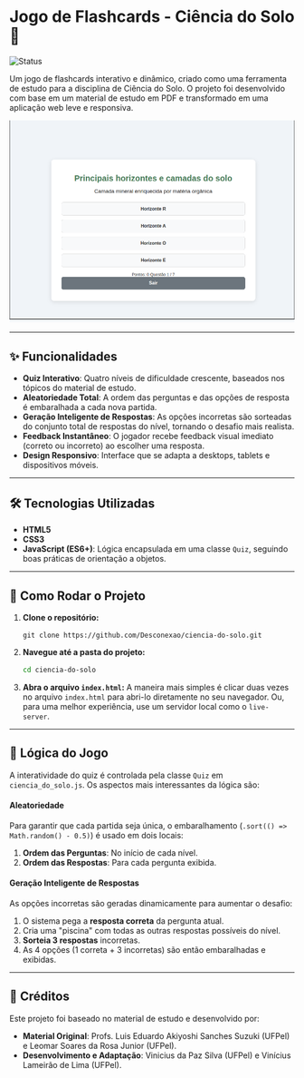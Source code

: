 # Jogo de Flashcards - Ciência do Solo 🧪

![Status](https://img.shields.io/badge/status-conclu%C3%ADdo-green)

Um jogo de flashcards interativo e dinâmico, criado como uma ferramenta de estudo para a disciplina de Ciência do Solo. O projeto foi desenvolvido com base em um material de estudo em PDF e transformado em uma aplicação web leve e responsiva.

![Demonstração do Jogo](./quiz.png)

---

## ✨ Funcionalidades

- **Quiz Interativo**: Quatro níveis de dificuldade crescente, baseados nos tópicos do material de estudo.
- **Aleatoriedade Total**: A ordem das perguntas e das opções de resposta é embaralhada a cada nova partida.
- **Geração Inteligente de Respostas**: As opções incorretas são sorteadas do conjunto total de respostas do nível, tornando o desafio mais realista.
- **Feedback Instantâneo**: O jogador recebe feedback visual imediato (correto ou incorreto) ao escolher uma resposta.
- **Design Responsivo**: Interface que se adapta a desktops, tablets e dispositivos móveis.

---

## 🛠️ Tecnologias Utilizadas

- **HTML5**
- **CSS3**
- **JavaScript (ES6+)**: Lógica encapsulada em uma classe `Quiz`, seguindo boas práticas de orientação a objetos.

---

## 🚀 Como Rodar o Projeto

1. **Clone o repositório:**

    ```bash.
    git clone https://github.com/Desconexao/ciencia-do-solo.git
    ```

2. **Navegue até a pasta do projeto:**

    ```bash
    cd ciencia-do-solo
    ```

3. **Abra o arquivo `index.html`:**
    A maneira mais simples é clicar duas vezes no arquivo `index.html` para abri-lo diretamente no seu navegador. Ou, para uma melhor experiência, use um servidor local como o `live-server`.

---

## 🧠 Lógica do Jogo

A interatividade do quiz é controlada pela classe `Quiz` em `ciencia_do_solo.js`. Os aspectos mais interessantes da lógica são:

#### Aleatoriedade

Para garantir que cada partida seja única, o embaralhamento (`.sort(() => Math.random() - 0.5)`) é usado em dois locais:

1. **Ordem das Perguntas**: No início de cada nível.
2. **Ordem das Respostas**: Para cada pergunta exibida.

#### Geração Inteligente de Respostas

As opções incorretas são geradas dinamicamente para aumentar o desafio:

1. O sistema pega a **resposta correta** da pergunta atual.
2. Cria uma "piscina" com todas as outras respostas possíveis do nível.
3. **Sorteia 3 respostas** incorretas.
4. As 4 opções (1 correta + 3 incorretas) são então embaralhadas e exibidas.

---

## 👥 Créditos

Este projeto foi baseado no material de estudo e desenvolvido por:

- **Material Original**: Profs. Luis Eduardo Akiyoshi Sanches Suzuki (UFPel) e Leomar Soares da Rosa Junior (UFPel).
- **Desenvolvimento e Adaptação**: Vinicius da Paz Silva (UFPel) e Vinícius Lameirão de Lima (UFPel).
